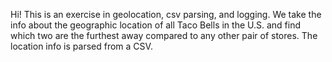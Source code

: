 Hi! This is an exercise in geolocation, csv parsing, and logging. We take the info about the geographic location of all Taco Bells in the U.S. and find which two are the furthest away compared to any other pair of stores. The location info is parsed from a CSV.
